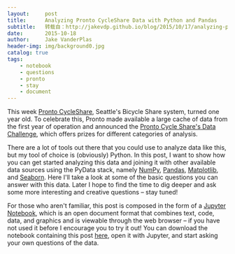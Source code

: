```yaml
---
layout:     post
title:      Analyzing Pronto CycleShare Data with Python and Pandas
subtitle:   转载自：http://jakevdp.github.io/blog/2015/10/17/analyzing-pronto-cycleshare-data-with-python-and-pandas/
date:       2015-10-18
author:     Jake VanderPlas
header-img: img/background0.jpg
catalog: true
tags:
    - notebook
    - questions
    - pronto
    - stay
    - document
---
```


This week [Pronto CycleShare](https://www.prontocycleshare.com/), Seattle's Bicycle Share system, turned one year old.
To celebrate this, Pronto made available a large cache of data from the first year of operation and announced the [Pronto Cycle Share's Data Challenge](http://www.prontocycleshare.com/datachallenge), which offers prizes for different categories of analysis.

There are a lot of tools out there that you could use to analyze data like this, but my tool of choice is (obviously) Python.
In this post, I want to show how you can get started analyzing this data and joining it with other available data sources using the PyData stack, namely [NumPy](http://www.numpy.org/), [Pandas](http://pandas.pydata.org/.), [Matplotlib](http://matplotlib.org/.), and [Seaborn](http://stanford.edu/~mwaskom/software/seaborn).
Here I'll take a look at some of the basic questions you can answer with this data.
Later I hope to find the time to dig deeper and ask some more interesting and creative questions – stay tuned!

For those who aren't familiar, this post is composed in the form of a [Jupyter Notebook](https://jupyter.org/), which is an open document format that combines text, code, data, and graphics and is viewable through the web browser – if you have not used it before I encourage you to try it out!
You can download the notebook containing this post [here](http://jakevdp.github.io/downloads/notebooks/ProntoData.ipynb), open it with Jupyter, and start asking your own questions of the data.
